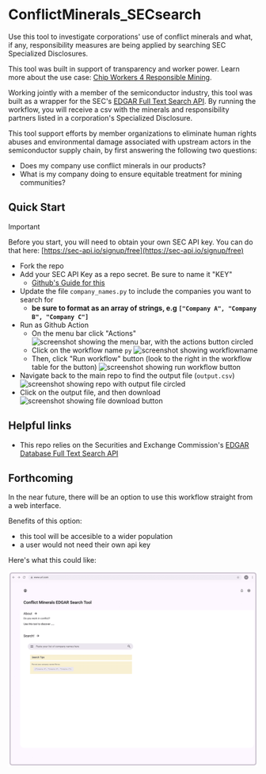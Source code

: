 # ConflictMinerals_SECsearch
Use this tool to investigate corporations' use of conflict minerals and what, if any, responsibility measures are being applied by searching SEC Specialized Disclosures.

This tool was built in support of transparency and worker power. Learn more about the use case: [Chip Workers 4 Responsible Mining](https://www.cw4rm.org/). 

Working jointly with a member of the semiconductor industry, this tool was built as a wrapper for the SEC's [EDGAR Full Text Search API](https://sec-api.io/docs/full-text-search-api). By running the workflow, you will receive a csv with the minerals and responsibility partners listed in a corporation's Specialized Disclosure. 

This tool support efforts by member organizations to eliminate human rights abuses and
environmental damage associated with upstream actors in the semiconductor supply
chain, by first answering the following two questions: 

* Does my company use conflict minerals in our products? 
* What is my company doing to ensure equitable treatment for mining communities? 


## Quick Start

> [!IMPORTANT]
> Before you start, you will need to obtain your own SEC API key. You can do that here: [https://sec-api.io/signup/free](https://sec-api.io/signup/free)

* Fork the repo
* Add your SEC API Key as a repo secret. Be sure to name it "KEY"
  * [Github's Guide for this](https://docs.github.com/en/actions/security-for-github-actions/security-guides/using-secrets-in-github-actions#creating-secrets-for-a-repository)
* Update the file `company_names.py` to include the companies you want to search for
  * **be sure to format as an array of strings, e.g `["Company A", "Company B", "Company C"]`**
* Run as Github Action
  * On the menu bar click "Actions" 
    ![screenshot showing the menu bar, with the actions button circled](images/ss_1.PNG)
  * Click on the workflow name `py`
    ![screenshot showing workflowname](images/ss_2.PNG)
  * Then, click "Run workflow" button (look to the right in the workflow table for the button)
    ![screenshot showing run workflow button](images/ss_3.PNG)
* Navigate back to the main repo to find the output file (`output.csv`)
  ![screenshot showing repo with output file circled](images/ss_4.PNG)
* Click on the output file, and then download
  ![screenshot showing file download button](images/ss_5.PNG)

## Helpful links 

* This repo relies on the Securities and Exchange Commission's [EDGAR Database Full Text Search API](https://sec-api.io/docs/full-text-search-api)


## Forthcoming

In the near future, there will be an option to use this workflow straight from a web interface. 

Benefits of this option:
* this tool will be accesible to a wider population
* a user would not need their own api key

Here's what this could like: 

![wireframe showing web browser view of webpage that includes about section, search bar, and tips](images/shortterm_wireframe.png)
